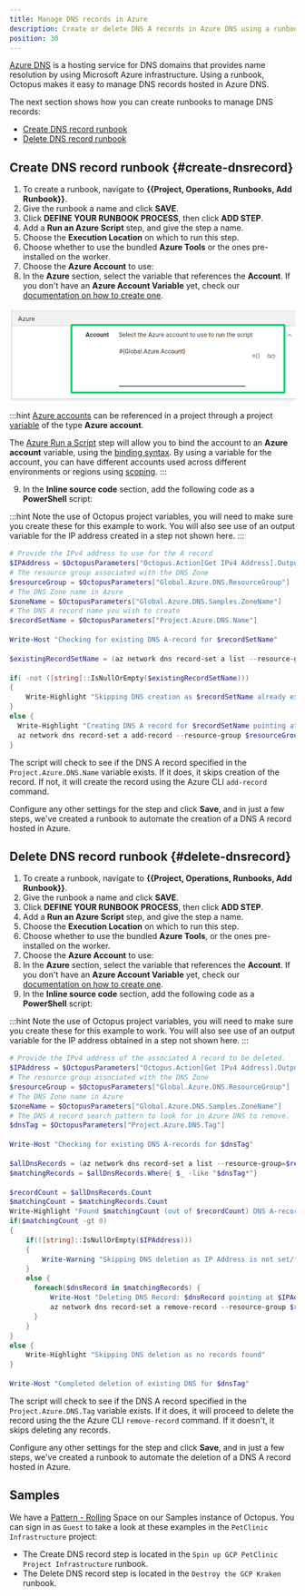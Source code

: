 ```yaml
---
title: Manage DNS records in Azure
description: Create or delete DNS A records in Azure DNS using a runbook.
position: 30
---
```


[Azure DNS](https://docs.microsoft.com/en-us/azure/dns/dns-overview) is a hosting service for DNS domains that provides name resolution by using Microsoft Azure infrastructure. Using a runbook, Octopus makes it easy to manage DNS records hosted in Azure DNS.

The next section shows how you can create runbooks to manage DNS records:

- [Create DNS record runbook](#create-dnsrecord)
- [Delete DNS record runbook](#delete-dnsrecord)

## Create DNS record runbook {#create-dnsrecord}

1. To create a runbook, navigate to **{{Project, Operations, Runbooks, Add Runbook}}**.
1. Give the runbook a name and click **SAVE**.
1. Click **DEFINE YOUR RUNBOOK PROCESS**, then click **ADD STEP**.
1. Add a **Run an Azure Script** step, and give the step a name.
1. Choose the **Execution Location** on which to run this step.
1. Choose whether to use the bundled **Azure Tools** or the ones pre-installed on the worker.
1. Choose the **Azure Account** to use:
1. In the **Azure** section, select the variable that references the **Account**. If you don't have an **Azure Account Variable** yet, check our [documentation on how to create one](/docs/infrastructure/deployment-targets/azure/index.md).

![Azure Account variable](images/azure-account-variable.png "width=500")

:::hint
[Azure accounts](/docs/infrastructure/deployment-targets/azure/index.md) can be referenced in a project through a project [variable](/docs/projects/variables/index.md) of the type **Azure account**. 

The [Azure Run a Script](/docs/deployments/azure-deployments/running-azure-powershell/index.md) step will allow you to bind the account to an **Azure account** variable, using the [binding syntax](/docs/projects/variables/index.md#Bindingsyntax-Referencingvariablesinstepdefinitions). By using a variable for the account, you can have different accounts used across different environments or regions using [scoping](/docs/projects/variables/index.md#Bindingsyntax-Referencingvariablesinstepdefinitions).
:::
  
9. In the **Inline source code** section, add the following code as a **PowerShell** script:

:::hint
Note the use of Octopus project variables, you will need to make sure you create these for this example to work.  You will also see use of an output variable for the IP address created in a step not shown here.
:::

```powershell
# Provide the IPv4 address to use for the A record
$IPAddress = $OctopusParameters["Octopus.Action[Get IPv4 Address].Output.IPAddress"]
# The resource group associated with the DNS Zone
$resourceGroup = $OctopusParameters["Global.Azure.DNS.ResourceGroup"]
# The DNS Zone name in Azure
$zoneName = $OctopusParameters["Global.Azure.DNS.Samples.ZoneName"]
# The DNS A record name you wish to create
$recordSetName = $OctopusParameters["Project.Azure.DNS.Name"]

Write-Host "Checking for existing DNS A-record for $recordSetName"

$existingRecordSetName = (az network dns record-set a list --resource-group=$resourceGroup --zone-name $zoneName --query "[?name=='$recordSetName'].name | [0]" -o json)

if( -not ([string]::IsNullOrEmpty($existingRecordSetName))) 
{
	Write-Highlight "Skipping DNS creation as $recordSetName already exists"
}
else {
  Write-Highlight "Creating DNS A record for $recordSetName pointing at $IPAddress"
  az network dns record-set a add-record --resource-group $resourceGroup --zone-name $zoneName --record-set-name $recordSetName --ipv4-address $IPAddress
}
```

The script will check to see if the DNS A record specified in the `Project.Azure.DNS.Name` variable exists. If it does, it skips creation of the record. If not, it will create the record using the Azure CLI `add-record` command.

Configure any other settings for the step and click **Save**, and in just a few steps, we've created a runbook to automate the creation of a DNS A record hosted in Azure.

## Delete DNS record runbook {#delete-dnsrecord}

1. To create a runbook, navigate to **{{Project, Operations, Runbooks, Add Runbook}}**.
1. Give the runbook a name and click **SAVE**.
1. Click **DEFINE YOUR RUNBOOK PROCESS**, then click **ADD STEP**.
1. Add a **Run an Azure Script** step, and give the step a name.
1. Choose the **Execution Location** on which to run this step.
1. Choose whether to use the bundled **Azure Tools**, or the ones pre-installed on the worker.
1. Choose the **Azure Account** to use:
1. In the **Azure** section, select the variable that references the **Account**. If you don't have an **Azure Account Variable** yet, check our [documentation on how to create one](/docs/infrastructure/deployment-targets/azure/index.md).
1. In the **Inline source code** section, add the following code as a **PowerShell** script:

:::hint
Note the use of Octopus project variables, you will need to make sure you create these for this example to work.  You will also see use of an output variable for the IP address obtained in a step not shown here.
:::

```powershell
# Provide the IPv4 address of the associated A record to be deleted.
$IPAddress = $OctopusParameters["Octopus.Action[Get IPv4 Address].Output.IPAddress"]
# The resource group associated with the DNS Zone
$resourceGroup = $OctopusParameters["Global.Azure.DNS.ResourceGroup"]
# The DNS Zone name in Azure
$zoneName = $OctopusParameters["Global.Azure.DNS.Samples.ZoneName"]
# The DNS A record search pattern to look for in Azure DNS to remove.
$dnsTag = $OctopusParameters["Project.Azure.DNS.Tag"]

Write-Host "Checking for existing DNS A-records for $dnsTag"

$allDnsRecords = (az network dns record-set a list --resource-group=$resourceGroup --zone-name $zoneName --query "[*].name" -o json | ConvertFrom-Json)
$matchingRecords = $allDnsRecords.Where{ $_ -like "$dnsTag*"}

$recordCount = $allDnsRecords.Count
$matchingCount = $matchingRecords.Count
Write-Highlight "Found $matchingCount (out of $recordCount) DNS A-records matching $dnsTag"
if($matchingCount -gt 0) 
{
	if(([string]::IsNullOrEmpty($IPAddress))) 
	{
    	Write-Warning "Skipping DNS deletion as IP Address is not set/found"
	}
    else {
      foreach($dnsRecord in $matchingRecords) {
          Write-Host "Deleting DNS Record: $dnsRecord pointing at $IPAddress"
          az network dns record-set a remove-record --resource-group $resourceGroup --zone-name $zoneName --record-set-name $dnsRecord --ipv4-address $IPAddress
      }
    }
}
else {
	Write-Highlight "Skipping DNS deletion as no records found"
}

Write-Host "Completed deletion of existing DNS for $dnsTag"
```

The script will check to see if the DNS A record specified in the `Project.Azure.DNS.Tag` variable exists. If it does, it will proceed to delete the record using the the Azure CLI `remove-record` command. If it doesn't, it skips deleting any records.

Configure any other settings for the step and click **Save**, and in just a few steps, we've created a runbook to automate the deletion of a DNS A record hosted in Azure.

## Samples

We have a [Pattern - Rolling](https://g.octopushq.com/PatternRollingSamplesSpace) Space on our Samples instance of Octopus. You can sign in as `Guest` to take a look at these examples in the `PetClinic Infrastructure` project:
- The Create DNS record step is located in the `Spin up GCP PetClinic Project Infrastructure` runbook.
- The Delete DNS record step is located in the `Destroy the GCP Kraken` runbook.